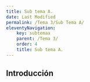 ```yaml
---
title: Sub tema A.
date: Last Modified
permalink: /Tema 3/Sub Tema A/
eleventyNavigation:
    key: subtemaa
    parent: /Tema 3/
    order: 4
    title: Sub tema A.
---
```


<!-- @format -->

## **Introducción**

